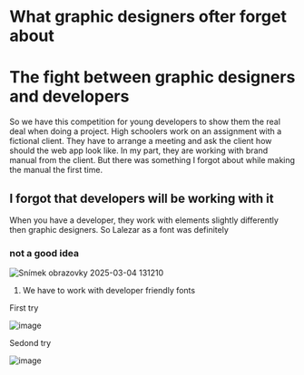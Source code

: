 # What graphic designers ofter forget about
# The fight between graphic designers and developers

So we have this competition for young developers to show them the real deal when doing a project. High schoolers work on an assignment with a fictional client. They have to arrange a meeting and ask the client how should the web app look like.
In my part, they are working with brand manual from the client. But there was something I forgot about while making the manual the first time.

## I forgot that developers will be working with it
When you have a developer, they work with elements slightly differently then graphic designers. So Lalezar as a font was definitely
### not a good idea
![Snímek obrazovky 2025-03-04 131210](https://github.com/user-attachments/assets/be2022c7-bd06-46a8-b070-83914022e6a5)
1. We have to work with developer friendly fonts

First try

![image](https://github.com/user-attachments/assets/5b0fd2c5-c895-4b02-90f7-6180016d8b76)

Sedond try

![image](https://github.com/user-attachments/assets/ce428af9-7485-48d2-ae90-f8c01ed4c025)

